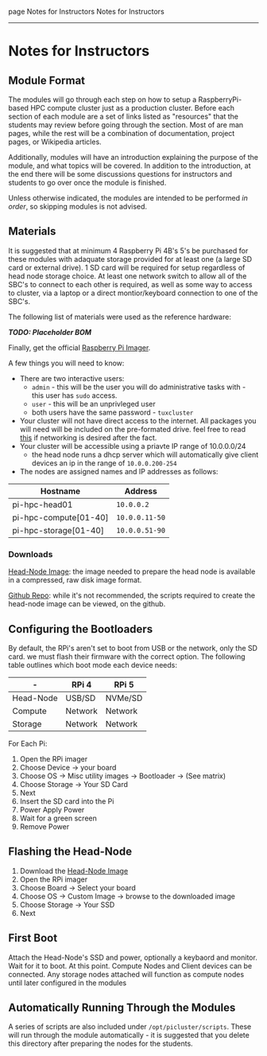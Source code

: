 page
Notes for Instructors
Notes for Instructors

---

# Notes for Instructors

## Module Format

The modules will go through each step on how to setup a RaspberryPi-based HPC compute cluster just as a production cluster. Before each section of each module are a set of links listed as "resources" that the students may review before going through the section. Most of are man pages, while the rest will be a combination of documentation, project pages, or Wikipedia articles.

Additionally, modules will have an introduction explaining the purpose of the module, and what topics will be covered. In addition to the introduction, at the end there will be some discussions questions for instructors and students to go over once the module is finished.

Unless otherwise indicated, the modules are intended to be performed *in order*, so skipping modules is not advised.

## Materials

It is suggested that at minimum 4 Raspberry Pi 4B's 5's be purchased for these modules with adaquate storage provided for at least one (a large SD card or external drive). 1 SD card will be required for setup regardless of head node storage choice. At least one network switch to allow all of the SBC's to connect to each other is required, as well as some way to access to cluster, via a laptop or a direct montior/keyboard connection to one of the SBC's.

The following list of materials were used as the reference hardware:

***TODO: Placeholder BOM***

Finally, get the official [Raspberry Pi Imager](https://www.raspberrypi.com/software/).

A few things you will need to know:

- There are two interactive users:
  - `admin` - this will be the user you will do administrative tasks with - this user has `sudo` access.
  - `user` - this will be an unprivleged user
  - both users have the same password - `tuxcluster`
- Your cluster will not have direct access to the internet. All packages you will need will be included on the pre-formated drive. feel free to read [this](modules/internet.md) if networking is desired after the fact.
- Your cluster will be accessible using a priavte IP range of 10.0.0.0/24
  - the head node runs a dhcp server which will automatically give client devices an ip in the range of `10.0.0.200-254`
- The nodes are assigned names and IP addresses as follows:

| Hostname              | Address        |
| --------------------- | -------------- |
| pi-hpc-head01         | `10.0.0.2`     |
| pi-hpc-compute[01-40] | `10.0.0.11-50` |
| pi-hpc-storage[01-40] | `10.0.0.51-90` |

### Downloads
[Head-Node Image](https://j3b.in/pihpc/pi-hpc-head01-full.img.xz): the image needed to prepare the head node is available in a compressed, raw disk image format.

[Github Repo](https://github.com/userjack6880/picluster/tree/ww-wip): while it's not recommended, the scripts required to create the head-node image can be viewed, on the github.

## Configuring the Bootloaders
By default, the RPi's aren't set to boot from USB or the network, only the SD card. we must flash their firmware with the correct option. The following table outlines which boot mode each device needs:

| - | RPi 4 | RPi 5 |
|-|-|-|
| Head-Node | USB/SD | NVMe/SD |
| Compute | Network | Network |
| Storage | Network | Network |

For Each Pi:
1. Open the RPi imager
2. Choose Device -> your board
3. Choose OS -> Misc utility images -> Bootloader -> (See matrix)
4. Choose Storage -> Your SD Card
5. Next
6. Insert the SD card into the Pi
7. Power Apply Power
8. Wait for a green screen
9. Remove Power

## Flashing the Head-Node

1. Download the [Head-Node Image](https://j3b.in/pihpc/pi-hpc-head01-full.img.xz)
2. Open the RPi imager
3. Choose Board -> Select your board
4. Choose OS -> Custom Image -> browse to the downloaded image
5. Choose Storage -> Your SSD
6. Next

## First Boot

Attach the Head-Node's SSD and power, optionally a keybaord and monitor. Wait for it to boot. At this point. Compute Nodes and Client devices can be connected. Any storage nodes attached will function as compute nodes until later configured in the modules

## Automatically Running Through the Modules

A series of scripts are also included under `/opt/picluster/scripts`. These will run through the module automatically - it is suggested that you delete this directory after preparing the nodes for the students.